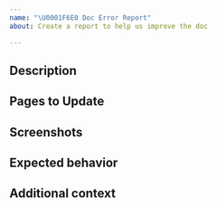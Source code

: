 ```yaml
---
name: "\U0001F6E0 Doc Error Report"
about: Create a report to help us improve the doc

---
```


<!-- Thanks for deciding to open an issue! Before submitting, please fill in the following information. -->

<!-- See [How to contribute](https://zowe.github.io/docs-site/latest/contributing.html) for guidance on writing an actionable issue description. -->

## Description
<!-- A clear and concise description of what the error is.-->

## Pages to Update
<!--https://zowe.github.io/docs-site/...-->

## Screenshots
<!--Add screenshots to help explain your problem, if needed.-->

## Expected behavior
<!--A clear and concise description of what you expect to happen.-->

## Additional context
<!--Add any other context about the documentation error here.-->
